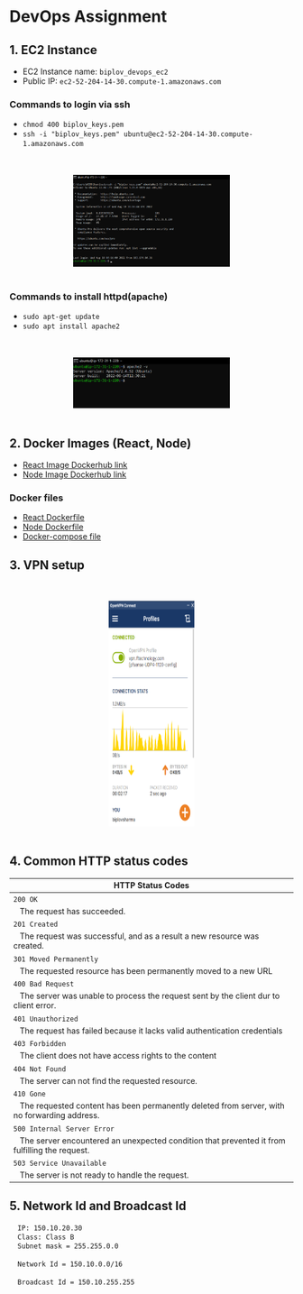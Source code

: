 # DevOps Assignment

## 1. EC2 Instance

- EC2 Instance name: `biplov_devops_ec2`
- Public IP: `ec2-52-204-14-30.compute-1.amazonaws.com`

### Commands to login via ssh

- `chmod 400 biplov_keys.pem`
- `ssh -i "biplov_keys.pem" ubuntu@ec2-52-204-14-30.compute-1.amazonaws.com`
 <div align="center">
  <br>
  <br>
    <img src="screenshots/ec2_ssh_connection.png" alt="EC connection" width="55%">
  <br>
  <br>
</div>

### Commands to install httpd(apache)

- `sudo apt-get update`
- `sudo apt install apache2`
<div align="center">
  <br>
  <br>
    <img src="screenshots/apache2_version.png" alt="apache2 version" width="55%">
  <br>
  <br>
</div>

## 2. Docker Images (React, Node)

- [React Image Dockerhub link](https://hub.docker.com/r/beingbiplov/node-client)
- [Node Image Dockerhub link](https://hub.docker.com/r/beingbiplov/node-server)

### Docker files

- [React Dockerfile](node_react_docker/client/Dockerfile)
- [Node Dockerfile](node_react_docker/server/Dockerfile)
- [Docker-compose file](node_react_docker/docker-compose.yml)

## 3. VPN setup

  <div align="center">
    <br>
    <br>
      <img src="screenshots/openVPN.png" alt="openVPN" width="30%" height="400px">
    <br>
    <br>
  </div>
 
 
 ## 4. Common HTTP status codes
 
 | HTTP Status Codes |
| ----------------- |
| `200 OK`
&nbsp;&nbsp; The request has succeeded. |
| `201 Created`
&nbsp;&nbsp; The request was successful, and as a result a new resource was created. |
| `301 Moved Permanently`
&nbsp;&nbsp; The requested resource has been permanently moved to a new URL |
| `400 Bad Request`
&nbsp;&nbsp; The server was unable to process the request sent by the client dur to client error. |
| `401 Unauthorized`
&nbsp;&nbsp; The request has failed because it lacks valid authentication credentials |
| `403 Forbidden`
&nbsp;&nbsp; The client does not have access rights to the content |
| `404 Not Found`
&nbsp;&nbsp; The server can not find the requested resource. |
| `410 Gone`
&nbsp;&nbsp; The requested content has been permanently deleted from server, with no forwarding address. |
| `500 Internal Server Error`
&nbsp;&nbsp; The server encountered an unexpected condition that prevented it from fulfilling the request. |
| `503 Service Unavailable`
&nbsp;&nbsp; The server is not ready to handle the request. |

## 5. Network Id and Broadcast Id

```
  IP: 150.10.20.30
  Class: Class B
  Subnet mask = 255.255.0.0

  Network Id = 150.10.0.0/16

  Broadcast Id = 150.10.255.255
```
